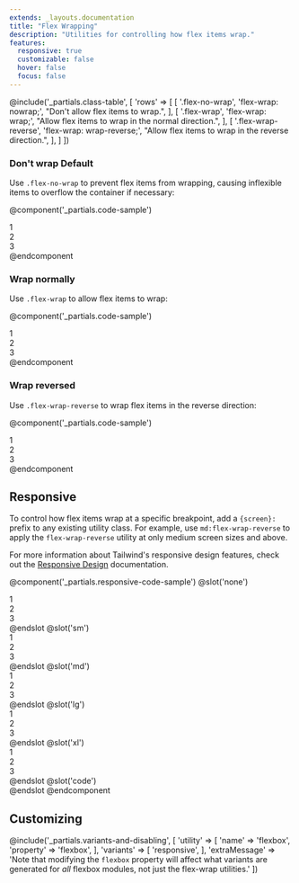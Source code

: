 ```yaml
---
extends: _layouts.documentation
title: "Flex Wrapping"
description: "Utilities for controlling how flex items wrap."
features:
  responsive: true
  customizable: false
  hover: false
  focus: false
---
```


@include('_partials.class-table', [
  'rows' => [
    [
      '.flex-no-wrap',
      'flex-wrap: nowrap;',
      "Don't allow flex items to wrap.",
    ],
    [
      '.flex-wrap',
      'flex-wrap: wrap;',
      "Allow flex items to wrap in the normal direction.",
    ],
    [
      '.flex-wrap-reverse',
      'flex-wrap: wrap-reverse;',
      "Allow flex items to wrap in the reverse direction.",
    ],
  ]
])

### Don't wrap <span class="ml-2 font-semibold text-slate-light text-sm uppercase tracking-wide">Default</span>

Use `.flex-no-wrap` to prevent flex items from wrapping, causing inflexible items to overflow the container if necessary:

@component('_partials.code-sample')
<div class="flex flex-no-wrap bg-smoke-light">
  <div class="w-2/5 flex-none p-2">
    <div class="text-slate text-center bg-smoke p-2">1</div>
  </div>
  <div class="w-2/5 flex-none p-2">
    <div class="text-slate text-center bg-smoke p-2">2</div>
  </div>
  <div class="w-2/5 flex-none p-2">
    <div class="text-slate text-center bg-smoke p-2">3</div>
  </div>
</div>
@endcomponent

### Wrap normally

Use `.flex-wrap` to allow flex items to wrap:

@component('_partials.code-sample')
<div class="flex flex-wrap bg-smoke-light">
  <div class="w-2/5 p-2">
    <div class="text-slate text-center bg-smoke p-2">1</div>
  </div>
  <div class="w-2/5 p-2">
    <div class="text-slate text-center bg-smoke p-2">2</div>
  </div>
  <div class="w-2/5 p-2">
    <div class="text-slate text-center bg-smoke p-2">3</div>
  </div>
</div>
@endcomponent

### Wrap reversed

Use `.flex-wrap-reverse` to wrap flex items in the reverse direction:

@component('_partials.code-sample')
<div class="flex flex-wrap-reverse bg-smoke-light">
  <div class="w-2/5 p-2">
    <div class="text-slate text-center bg-smoke p-2">1</div>
  </div>
  <div class="w-2/5 p-2">
    <div class="text-slate text-center bg-smoke p-2">2</div>
  </div>
  <div class="w-2/5 p-2">
    <div class="text-slate text-center bg-smoke p-2">3</div>
  </div>
</div>
@endcomponent

## Responsive

To control how flex items wrap at a specific breakpoint, add a `{screen}:` prefix to any existing utility class. For example, use `md:flex-wrap-reverse` to apply the `flex-wrap-reverse` utility at only medium screen sizes and above.

For more information about Tailwind's responsive design features, check out the [Responsive Design](/docs/responsive-design) documentation.

@component('_partials.responsive-code-sample')
@slot('none')
<div class="flex flex-no-wrap bg-smoke-light">
  <div class="w-2/5 flex-none p-2">
    <div class="text-slate text-center bg-smoke p-2">1</div>
  </div>
  <div class="w-2/5 flex-none p-2">
    <div class="text-slate text-center bg-smoke p-2">2</div>
  </div>
  <div class="w-2/5 flex-none p-2">
    <div class="text-slate text-center bg-smoke p-2">3</div>
  </div>
</div>
@endslot
@slot('sm')
<div class="flex flex-wrap bg-smoke-light">
  <div class="w-2/5 flex-none p-2">
    <div class="text-slate text-center bg-smoke p-2">1</div>
  </div>
  <div class="w-2/5 flex-none p-2">
    <div class="text-slate text-center bg-smoke p-2">2</div>
  </div>
  <div class="w-2/5 flex-none p-2">
    <div class="text-slate text-center bg-smoke p-2">3</div>
  </div>
</div>
@endslot
@slot('md')
<div class="flex flex-wrap-reverse bg-smoke-light">
  <div class="w-2/5 flex-none p-2">
    <div class="text-slate text-center bg-smoke p-2">1</div>
  </div>
  <div class="w-2/5 flex-none p-2">
    <div class="text-slate text-center bg-smoke p-2">2</div>
  </div>
  <div class="w-2/5 flex-none p-2">
    <div class="text-slate text-center bg-smoke p-2">3</div>
  </div>
</div>
@endslot
@slot('lg')
<div class="flex flex-no-wrap bg-smoke-light">
  <div class="w-2/5 flex-none p-2">
    <div class="text-slate text-center bg-smoke p-2">1</div>
  </div>
  <div class="w-2/5 flex-none p-2">
    <div class="text-slate text-center bg-smoke p-2">2</div>
  </div>
  <div class="w-2/5 flex-none p-2">
    <div class="text-slate text-center bg-smoke p-2">3</div>
  </div>
</div>
@endslot
@slot('xl')
<div class="flex flex-wrap bg-smoke-light">
  <div class="w-2/5 flex-none p-2">
    <div class="text-slate text-center bg-smoke p-2">1</div>
  </div>
  <div class="w-2/5 flex-none p-2">
    <div class="text-slate text-center bg-smoke p-2">2</div>
  </div>
  <div class="w-2/5 flex-none p-2">
    <div class="text-slate text-center bg-smoke p-2">3</div>
  </div>
</div>
@endslot
@slot('code')
<div class="none:flex-no-wrap sm:flex-wrap md:flex-wrap-reverse lg:flex-no-wrap xl:flex-wrap ...">
  <!-- ... -->
</div>
@endslot
@endcomponent

## Customizing

@include('_partials.variants-and-disabling', [
    'utility' => [
        'name' => 'flexbox',
        'property' => 'flexbox',
    ],
    'variants' => [
        'responsive',
    ],
    'extraMessage' => 'Note that modifying the <code>flexbox</code> property will affect what variants are generated for <em>all</em> flexbox modules, not just the flex-wrap utilities.'
])
